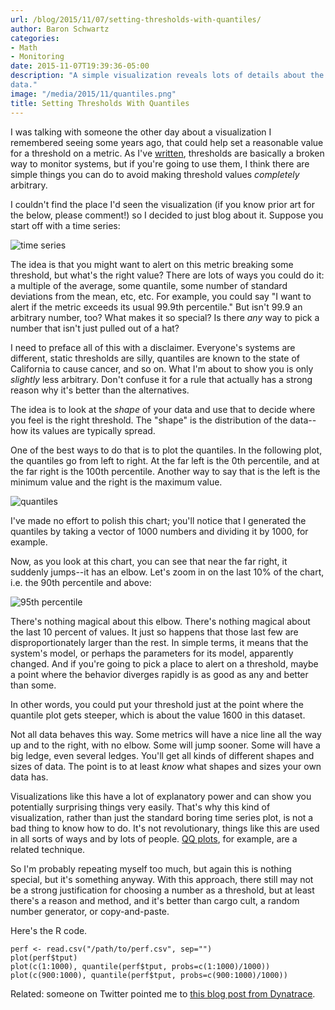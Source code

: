 ```yaml
---
url: /blog/2015/11/07/setting-thresholds-with-quantiles/
author: Baron Schwartz
categories:
- Math
- Monitoring
date: 2015-11-07T19:39:36-05:00
description: "A simple visualization reveals lots of details about the shape of
data."
image: "/media/2015/11/quantiles.png"
title: Setting Thresholds With Quantiles
---
```


I was talking with someone the other day about a visualization I remembered
seeing some years ago, that could help set a reasonable value for a threshold on
a metric. As I've
[written](https://www.vividcortex.com/blog/2013/04/10/2-reasons-why-threshold-based-monitoring-is-hopelessly-broken/),
thresholds are basically a broken way to monitor systems, but if you're going to
use them, I think there are simple things you can do to avoid making threshold
values *completely* arbitrary.

I couldn't find the place I'd seen the visualization (if you know prior art for
the below, please comment!) so I decided to just blog about it. Suppose you
start off with a time series:

<!--more-->

![time series](/media/2015/11/time-series.png)

The idea is that you might want to alert on this metric breaking some threshold,
but what's the right value? There are lots of ways you could do it: a multiple
of the average, some quantile, some number of standard deviations from the mean,
etc, etc. For example, you could say "I want to alert if the metric exceeds its
usual 99.9th percentile." But isn't 99.9 an arbitrary number, too? What makes it
so special? Is there *any* way to pick a number that isn't just pulled out of a
hat?

I need to preface all of this with a disclaimer. Everyone's systems are
different, static thresholds are silly, quantiles are known to the state of
California to cause cancer, and so on. What I'm about to show you is only
*slightly* less arbitrary. Don't confuse it for a rule that actually has a
strong reason why it's better than the alternatives.

The idea is to look at the *shape* of your data and use that to decide where you
feel is the right threshold. The "shape" is the distribution of the data--how
its values are typically spread.

One of the best ways to do that is to plot the quantiles. In the following plot,
the quantiles go from left to right. At the far left is the 0th percentile, and
at the far right is the 100th percentile. Another way to say that is the left is
the minimum value and the right is the maximum value.

![quantiles](/media/2015/11/quantiles.png)

I've made no effort to polish this chart; you'll notice that I generated the
quantiles by taking a vector of 1000 numbers and dividing it by 1000, for
example.

Now, as you look at this chart, you can see that near the far right, it suddenly
jumps--it has an elbow. Let's zoom in on the last 10% of the chart, i.e. the 90th
percentile and above:

![95th percentile](/media/2015/11/95-percent.png)

There's nothing magical about this elbow. There's nothing magical about the last
10 percent of values. It just so happens that those last few are
disproportionately larger than the rest. In simple terms, it means that the
system's model, or perhaps the parameters for its model, apparently changed.
And if you're going to pick a place to alert on a threshold, maybe a point where
the behavior diverges rapidly is as good as any and better than some.

In other words, you could put your threshold just at the point where the
quantile plot gets steeper, which is about the value 1600 in this dataset.

Not all data behaves this way. Some metrics will have a nice line all the way up
and to the right, with no elbow. Some will jump sooner. Some will have a big
ledge, even several ledges. You'll get all kinds of different shapes and sizes
of data. The point is to at least *know* what shapes and sizes your own data
has.

Visualizations like this have a lot of explanatory power and can show you
potentially surprising things very easily. That's why this kind of
visualization, rather than just the standard boring time series plot, is not a
bad thing to know how to do. It's not revolutionary, things like this are used
in all sorts of ways and by lots of people. [QQ
plots](https://en.wikipedia.org/wiki/Q%E2%80%93Q_plot), for example, are a
related technique.

So I'm probably repeating myself too much, but again this is nothing special,
but it's something anyway. With this approach, there still may not be a strong
justification for choosing a number as a threshold, but at least there's a
reason and method, and it's better than cargo cult, a random number generator,
or copy-and-paste.

Here's the R code.

    perf <- read.csv("/path/to/perf.csv", sep="")
    plot(perf$tput)
    plot(c(1:1000), quantile(perf$tput, probs=c(1:1000)/1000))
    plot(c(900:1000), quantile(perf$tput, probs=c(900:1000)/1000))

Related: someone on Twitter pointed me to [this blog post from Dynatrace](http://apmblog.dynatrace.com/2012/11/14/why-averages-suck-and-percentiles-are-great/).
